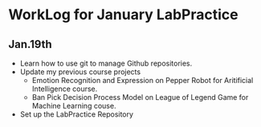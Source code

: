 # WorkLog for January LabPractice

## Jan.19th

- Learn how to use git to manage Github repositories.
- Update my previous course projects
    - Emotion Recognition and Expression on Pepper Robot for Aritificial Intelligence course.
    - Ban Pick Decision Process Model on League of Legend Game for Machine Learning couse.
- Set up the LabPractice Repository

